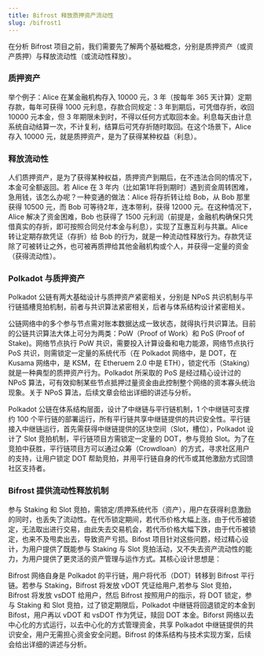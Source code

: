 ```yaml
---
title: Bifrost 释放质押资产流动性
slug: /bifrost1
---
```


在分析 Bifrost 项目之前，我们需要先了解两个基础概念，分别是质押资产（或资产质押）与释放流动性（或流动性释放）。

### 质押资产
举个例子：Alice 在某金融机构存入 10000 元，3 年（按每年 365 天计算）定期存款，每年可获得 1000 元利息，存款合同规定：3 年到期后，可凭借存折，收回 10000 元本金，但 3 年期限未到时，不得以任何方式取回本金。利息每天由计息系统自动结算一次，不计复利，结算后可凭存折随时取回。在这个场景下，Alice 存入 10000 元，就是质押资产，是为了获得某种权益（利息）。

### 释放流动性
人们质押资产，是为了获得某种权益，质押资产到期后，在不违法合同的情况下，本金可全额返回。若 Alice 在 3 年内（比如第1年将到期时）遇到资金周转困难，急用钱，该怎么办呢？一种变通的做法：Alice 将存折转让给 Bob，从 Bob 那里获得 10500 元，而 Bob 可等待2年，连本带利，获得 12000 元。在这种情况下，Alice 解决了资金困难，Bob 也获得了 1500 元利润（前提是，金融机构确保只凭借真实的存折，即可按照合同兑付本金与利息），实现了互惠互利与共赢。Alice 转让定期存款凭证（存折）给 Bob 的行为，就是一种流动性释放行为。存款凭证除了可被转让之外，也可被再质押给其他金融机构或个人，并获得一定量的资金（获得流动性）。

### Polkadot 与质押资产
Polkadot 公链有两大基础设计与质押资产紧密相关，分别是 NPoS 共识机制与平行链插槽竞拍机制，前者与共识算法紧密相关，后者与体系结构设计紧密相关。

公链网络中的多个参与节点需对账本数据达成一致状态，就得执行共识算法。目前的公链共识算法大体上可分为两类：PoW（Proof of Work）和 PoS (Proof of Stake)。网络节点执行 PoW 共识，需要投入计算设备和电力能源，网络节点执行 PoS 共识，则需锁定一定量的系统代币（在 Polkadot 网络中，是 DOT，在 Kusama 网络中，是 KSM，在 Etheruem 2.0 中是 ETH），锁定代币（Staking）就是一种典型的质押资产行为。Polkadot 所采取的 PoS 是经过精心设计过的 NPoS 算法，可有效抑制某些节点抵押过量资金由此控制整个网络的资本寡头统治现象。关于 NPoS 算法，后续文章会给出详细的讲述与分析。

Polkadot 公链在体系结构层面，设计了中继链与平行链机制，1 个中继链可支撑约 100 个平行链的部署运行，所有平行链共享中继链提供的共识安全性。平行链接入中继链运行，首先需获得中继链提供的区块空间（Slot，槽位），Polkadot 设计了 Slot 竞拍机制，平行链项目方需锁定一定量的 DOT，参与竞拍 Slot。为了在竞拍中获胜，平行链项目方可以通过众筹（Crowdloan）的方式，寻求社区用户的支持，让用户锁定 DOT 帮助竞拍，并用平行链自身的代币或其他激励方式回馈社区支持者。

### Bifrost 提供流动性释放机制
参与 Staking 和 Slot 竞拍，需锁定/质押系统代币（资产），用户在获得利息激励的同时，也丢失了流动性。在代币锁定期间，若代币价格大幅上涨，由于代币被锁定，无法取出进行交易，由此失去交易机会，若代币价格大幅下跌，由于代币被锁定，也来不及甩卖出去，导致资产亏损。Bifost 项目针对这些问题，经过精心设计，为用户提供了既能参与 Staking 与 Slot 竞拍活动，又不失去资产流动性的能力，为用户提供了更灵活的资产管理与运作方式。其核心设计思想是：

Bifrost 网络自身是 Polkadot 的平行链，用户将代币（DOT）转移到 Bifrost 平行链。若参与 Staking，Bifrost 将发放 vDOT 凭证给用户,若参与 Slot 竞拍，Bifrost 将发放 vsDOT 给用户，然后 Bifrost 按照用户的指示，将 DOT 锁定，参与 Staking 和 Slot 竞拍，过了锁定期限后，Polkadot 中继链将回退锁定的本金到 Bifost，用户再以 vDOT 和 vsDOT 作为凭证，赎回 DOT 本金。Biforst 网络以去中心化的方式运行，以去中心化的方式管理资金，共享 Polkadot 中继链提供的共识安全，用户无需担心资金安全问题。Bifrost 的体系结构与技术实现方案，后续会给出详细的讲述与分析。
